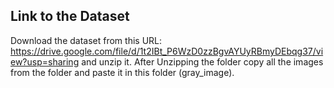 ## Link to the Dataset


Download the dataset from this URL: https://drive.google.com/file/d/1t2IBt_P6WzD0zzBgvAYUyRBmyDEbqg37/view?usp=sharing and unzip it. After Unzipping the folder copy all the images from the folder and paste it in this folder (gray_image). 